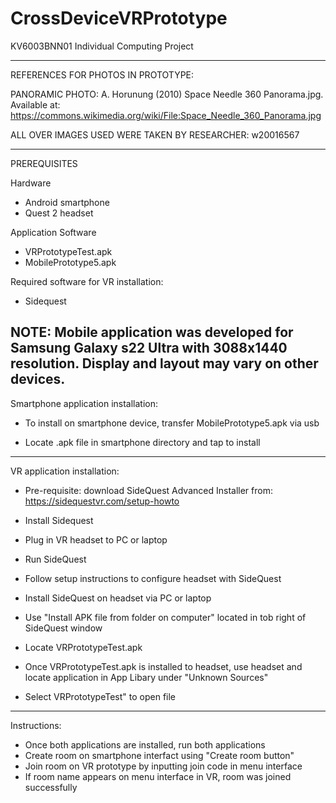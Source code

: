 # CrossDeviceVRPrototype
KV6003BNN01 Individual Computing Project

-----------------
REFERENCES FOR PHOTOS IN PROTOTYPE:

PANORAMIC PHOTO:
A. Horunung (2010) Space Needle 360 Panorama.jpg. Available at: https://commons.wikimedia.org/wiki/File:Space_Needle_360_Panorama.jpg

ALL OVER IMAGES USED WERE TAKEN BY RESEARCHER: w20016567

------------------------
PREREQUISITES

Hardware
- Android smartphone
- Quest 2 headset

Application Software
- VRPrototypeTest.apk
- MobilePrototype5.apk

Required software for VR installation:
- Sidequest

NOTE: Mobile application was developed for Samsung Galaxy s22 Ultra with 3088x1440 resolution. Display and layout may vary on other devices.
------------------------
Smartphone application installation:

- To install on smartphone device, transfer MobilePrototype5.apk via usb

- Locate .apk file in smartphone directory and tap to install

------------------------
VR application installation:

- Pre-requisite: download SideQuest Advanced Installer from: https://sidequestvr.com/setup-howto

- Install Sidequest

- Plug in VR headset to PC or laptop

- Run SideQuest

- Follow setup instructions to configure headset with SideQuest

- Install SideQuest on headset via PC or laptop

- Use "Install APK file from folder on computer" located in tob right of SideQuest window

- Locate VRPrototypeTest.apk

- Once VRPrototypeTest.apk is installed to headset, use headset and locate application in App Libary under "Unknown Sources"

- Select VRPrototypeTest" to open file

------------------------
Instructions:

- Once both applications are installed, run both applications
- Create room on smartphone interfact using "Create room button"
- Join room on VR prototype by inputting join code in menu interface
- If room name appears on menu interface in VR, room was joined successfully
